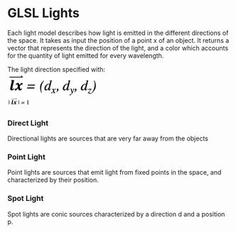 # GLSL Lights

Each light model describes how light is emitted in the different directions of the space. It takes as input the position of a point x of an object. It returns a vector that represents the direction of the light, and a color which accounts for the quantity of light emitted for every wavelength.

The light direction specified with: \
<img width="200" src="./img/lightDir.png"> \
<img width="50" src="./img/lightDirUnitary.png">

### Direct Light
Directional lights are sources that are very far away from the objects

### Point Light
Point lights are sources that emit light from fixed points in the space, and characterized by their position.

### Spot Light
Spot lights are conic sources characterized by a direction d and a position p.